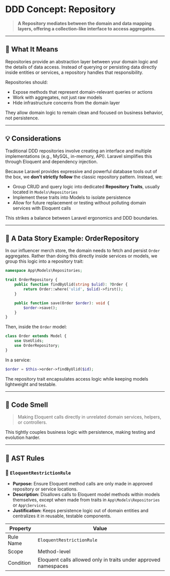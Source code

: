 # DDD Concept: Repository

> **A Repository mediates between the domain and data mapping layers, offering a collection-like interface to access aggregates.**

---

## 🧠 What It Means

Repositories provide an abstraction layer between your domain logic and the details of data access. Instead of querying or persisting data directly inside entities or services, a repository handles that responsibility.

Repositories should:
- Expose methods that represent domain-relevant queries or actions
- Work with aggregates, not just raw models
- Hide infrastructure concerns from the domain layer

They allow domain logic to remain clean and focused on business behavior, not persistence.

---

## 💡 Considerations

Traditional DDD repositories involve creating an interface and multiple implementations (e.g., MySQL, in-memory, API). Laravel simplifies this through Eloquent and dependency injection.

Because Laravel provides expressive and powerful database tools out of the box, we **don’t strictly follow** the classic repository pattern. Instead, we:

- Group CRUD and query logic into dedicated **Repository Traits**, usually located in `Models\Repositories`
- Implement these traits into Models to isolate persistence
- Allow for future replacement or testing without polluting domain services with Eloquent calls

This strikes a balance between Laravel ergonomics and DDD boundaries.

---

## 🧵 A Data Story Example: OrderRepository

In our influencer merch store, the domain needs to fetch and persist `Order` aggregates. Rather than doing this directly inside services or models, we group this logic into a repository trait:

```php
namespace App\Models\Repositories;

trait OrderRepository {
    public function findByUlid(string $ulid): ?Order {
        return Order::where('ulid', $ulid)->first();
    }

    public function save(Order $order): void {
        $order->save();
    }
}
```

Then, inside the `Order` model:

```php
class Order extends Model {
    use UseUlids;
    use OrderRepository;
}
```

In a service:

```php
$order = $this->order->findByUlid($id);
```

The repository trait encapsulates access logic while keeping models lightweight and testable.

---

## 🚩 Code Smell

> Making Eloquent calls directly in unrelated domain services, helpers, or controllers.

This tightly couples business logic with persistence, making testing and evolution harder.

---

## 🧪 AST Rules

### 📌 `EloquentRestrictionRule`

- **Purpose:** Ensure Eloquent method calls are only made in approved repository or service locations.
- **Description:** Disallows calls to Eloquent model methods within models themselves, except when made from traits in `App\Models\Repositories` or `App\Services`.
- **Justification:** Keeps persistence logic out of domain entities and centralizes it in reusable, testable components.

| Property     | Value                   |
|--------------|--------------------------|
| Rule Name    | `EloquentRestrictionRule`|
| Scope        | Method-level             |
| Condition    | Eloquent calls allowed only in traits under approved namespaces |
